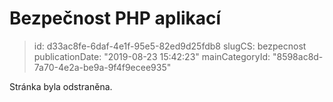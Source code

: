 Bezpečnost PHP aplikací
================================

> id: d33ac8fe-6daf-4e1f-95e5-82ed9d25fdb8
> slugCS: bezpecnost
> publicationDate: "2019-08-23 15:42:23"
> mainCategoryId: "8598ac8d-7a70-4e2a-be9a-9f4f9ecee935"

Stránka byla odstraněna.
